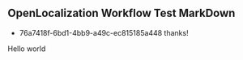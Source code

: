 ## OpenLocalization Workflow Test MarkDown
* 76a7418f-6bd1-4bb9-a49c-ec815185a448 
thanks!

Hello world
